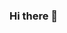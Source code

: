### Hi there 👋

<!--
**Woontopia/Woontopia** is a ✨ _special_ ✨ repository because its `README.md` (this file) appears on your GitHub profile.

[![Woontopia's GitHub stats](https://github-readme-stats.vercel.app/api?username=Woontopia)](https://github.com/anuraghazra/github-readme-stats)
[![Anurag's GitHub stats](https://github-readme-stats.vercel.app/api?username=Woontopia)](https://github.com/anuraghazra/github-readme-stats)
Here are some ideas to get you started:

- 🔭 I’m currently working on ...
- 🌱 I’m currently learning ...
- 👯 I’m looking to collaborate on ...
- 🤔 I’m looking for help with ...
- 💬 Ask me about ...
- 📫 How to reach me: ...
- 😄 Pronouns: ...
- ⚡ Fun fact: ...
-->
